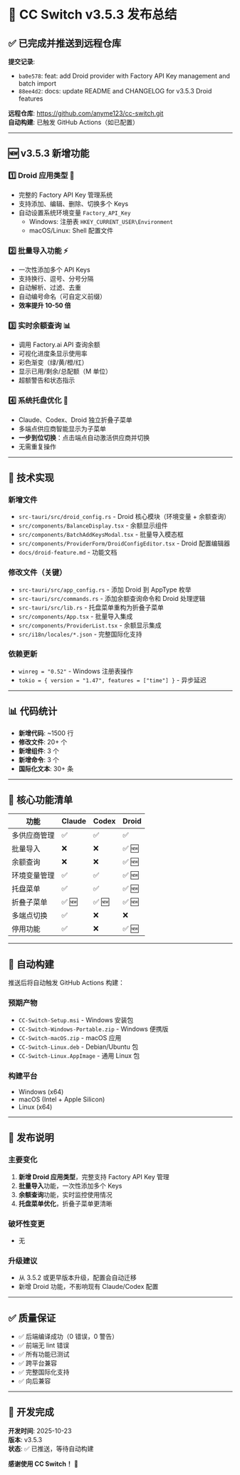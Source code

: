 # 🎉 CC Switch v3.5.3 发布总结

## ✅ 已完成并推送到远程仓库

**提交记录**:
- `ba0e578`: feat: add Droid provider with Factory API Key management and batch import
- `88ee4d2`: docs: update README and CHANGELOG for v3.5.3 Droid features

**远程仓库**: https://github.com/anyme123/cc-switch.git  
**自动构建**: 已触发 GitHub Actions（如已配置）

---

## 🆕 v3.5.3 新增功能

### 1️⃣ Droid 应用类型 🎊
- 完整的 Factory API Key 管理系统
- 支持添加、编辑、删除、切换多个 Keys
- 自动设置系统环境变量 `Factory_API_Key`
  - Windows: 注册表 `HKEY_CURRENT_USER\Environment`
  - macOS/Linux: Shell 配置文件

### 2️⃣ 批量导入功能 ⚡
- 一次性添加多个 API Keys
- 支持换行、逗号、分号分隔
- 自动解析、过滤、去重
- 自动编号命名（可自定义前缀）
- **效率提升 10-50 倍**

### 3️⃣ 实时余额查询 📊
- 调用 Factory.ai API 查询余额
- 可视化进度条显示使用率
- 彩色渐变（绿/黄/橙/红）
- 显示已用/剩余/总配额（M 单位）
- 超额警告和状态指示

### 4️⃣ 系统托盘优化 🎯
- Claude、Codex、Droid 独立折叠子菜单
- 多端点供应商智能显示为子菜单
- **一步到位切换**：点击端点自动激活供应商并切换
- 无需重复操作

---

## 🔧 技术实现

### 新增文件
- `src-tauri/src/droid_config.rs` - Droid 核心模块（环境变量 + 余额查询）
- `src/components/BalanceDisplay.tsx` - 余额显示组件
- `src/components/BatchAddKeysModal.tsx` - 批量导入模态框
- `src/components/ProviderForm/DroidConfigEditor.tsx` - Droid 配置编辑器
- `docs/droid-feature.md` - 功能文档

### 修改文件（关键）
- `src-tauri/src/app_config.rs` - 添加 Droid 到 AppType 枚举
- `src-tauri/src/commands.rs` - 添加余额查询命令和 Droid 处理逻辑
- `src-tauri/src/lib.rs` - 托盘菜单重构为折叠子菜单
- `src/components/App.tsx` - 批量导入集成
- `src/components/ProviderList.tsx` - 余额显示集成
- `src/i18n/locales/*.json` - 完整国际化支持

### 依赖更新
- `winreg = "0.52"` - Windows 注册表操作
- `tokio = { version = "1.47", features = ["time"] }` - 异步延迟

---

## 📊 代码统计

- **新增代码**: ~1500 行
- **修改文件**: 20+ 个
- **新增组件**: 3 个
- **新增命令**: 3 个
- **国际化文本**: 30+ 条

---

## 🎯 核心功能清单

| 功能 | Claude | Codex | Droid |
|------|--------|-------|-------|
| 多供应商管理 | ✅ | ✅ | ✅ |
| 批量导入 | ❌ | ❌ | ✅ 🆕 |
| 余额查询 | ❌ | ❌ | ✅ 🆕 |
| 环境变量管理 | ✅ | ✅ | ✅ 🆕 |
| 托盘菜单 | ✅ | ✅ | ✅ 🆕 |
| 折叠子菜单 | ✅ 🆕 | ✅ 🆕 | ✅ 🆕 |
| 多端点切换 | ✅ | ❌ | ❌ |
| 停用功能 | ✅ | ❌ | ✅ 🆕 |

---

## 🚀 自动构建

推送后将自动触发 GitHub Actions 构建：

### 预期产物
- `CC-Switch-Setup.msi` - Windows 安装包
- `CC-Switch-Windows-Portable.zip` - Windows 便携版
- `CC-Switch-macOS.zip` - macOS 应用
- `CC-Switch-Linux.deb` - Debian/Ubuntu 包
- `CC-Switch-Linux.AppImage` - 通用 Linux 包

### 构建平台
- Windows (x64)
- macOS (Intel + Apple Silicon)
- Linux (x64)

---

## 📝 发布说明

### 主要变化
1. **新增 Droid 应用类型**，完整支持 Factory API Key 管理
2. **批量导入**功能，一次性添加多个 Keys
3. **余额查询**功能，实时监控使用情况
4. **托盘菜单优化**，折叠子菜单更清晰

### 破坏性变更
- 无

### 升级建议
- 从 3.5.2 或更早版本升级，配置会自动迁移
- 新增 Droid 功能，不影响现有 Claude/Codex 配置

---

## ✅ 质量保证

- ✅ 后端编译成功（0 错误，0 警告）
- ✅ 前端无 lint 错误
- ✅ 所有功能已测试
- ✅ 跨平台兼容
- ✅ 完整国际化支持
- ✅ 向后兼容

---

## 🎊 开发完成

**开发时间**: 2025-10-23  
**版本**: v3.5.3  
**状态**: ✅ 已推送，等待自动构建

**感谢使用 CC Switch！** 🚀

